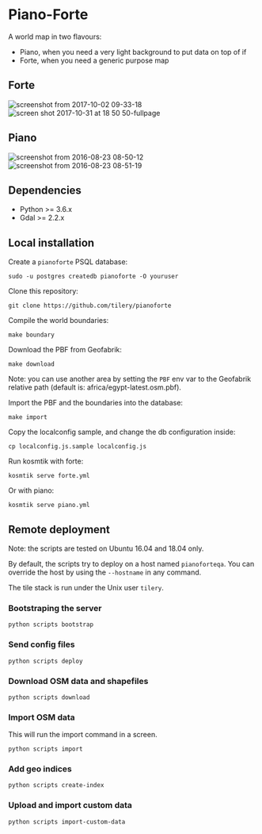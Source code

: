# Piano-Forte

A world map in two flavours:

- Piano, when you need a very light background to put data on top of if
- Forte, when you need a generic purpose map


##  Forte

![screenshot from 2017-10-02 09-33-18](https://user-images.githubusercontent.com/146023/31072322-af868880-a767-11e7-8981-3d0bd8403cc8.png)
![screen shot 2017-10-31 at 18 50 50-fullpage](https://user-images.githubusercontent.com/146023/32240046-837f0386-be6c-11e7-813d-82bde3b35384.png)

## Piano

![screenshot from 2016-08-23 08-50-12](https://cloud.githubusercontent.com/assets/146023/17882745/bde02780-690e-11e6-9c8e-d422a8753956.png)
![screenshot from 2016-08-23 08-51-19](https://cloud.githubusercontent.com/assets/146023/17882746/bde0200a-690e-11e6-9e71-82482f118a54.png)


## Dependencies

* Python >= 3.6.x
* Gdal >= 2.2.x


## Local installation

Create a `pianoforte` PSQL database:

    sudo -u postgres createdb pianoforte -O youruser

Clone this repository:

    git clone https://github.com/tilery/pianoforte

Compile the world boundaries:

    make boundary

Download the PBF from Geofabrik:

    make download

Note: you can use another area by setting the `PBF` env var to the Geofabrik
relative path (default is: africa/egypt-latest.osm.pbf).

Import the PBF and the boundaries into the database:

    make import

Copy the localconfig sample, and change the db configuration inside:

    cp localconfig.js.sample localconfig.js

Run kosmtik with forte:

    kosmtik serve forte.yml

Or with piano:

    kosmtik serve piano.yml


## Remote deployment

Note: the scripts are tested on Ubuntu 16.04 and 18.04 only.

By default, the scripts try to deploy on a host named `pianoforteqa`. You can
override the host by using the `--hostname` in any command.

The tile stack is run under the Unix user `tilery`.

### Bootstraping the server

    python scripts bootstrap


### Send config files

    python scripts deploy

### Download OSM data and shapefiles

    python scripts download

### Import OSM data

This will run the import command in a screen.

    python scripts import

### Add geo indices

    python scripts create-index


### Upload and import custom data

    python scripts import-custom-data

